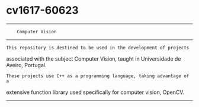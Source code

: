 # cv1617-60623
-------------------------------------------------------------------------------
		Computer Vision
-------------------------------------------------------------------------------

	This repository is destined to be used in the development of projects 
associated with the subject Computer Vision, taught in Universidade de Aveiro,
Portugal.

	These projects use C++ as a programming language, taking advantage of a
extensive function library used specifically for computer vision, OpenCV.

-------------------------------------------------------------------------------